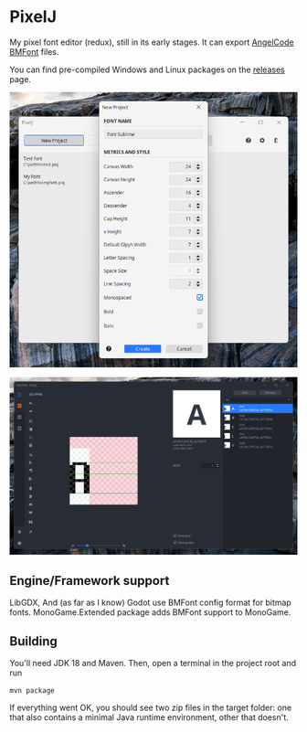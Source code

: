 # PixelJ

My pixel font editor (redux), still in its early stages. It can export
[AngelCode BMFont](http://www.angelcode.com/products/bmfont/) files.

You can find pre-compiled Windows and Linux packages on the [releases](https://github.com/mimoguz/pixelj/releases) page.

![New project dialog](.github/new_project_2022_07_16.png)

![Project view](.github/glyphs_screen_2022_07_16.png)

## Engine/Framework support

LibGDX, And (as far as I know) Godot use BMFont config format for bitmap fonts. MonoGame.Extended package adds
BMFont support to MonoGame.

## Building

You'll need JDK 18 and Maven. Then, open a terminal in the project root and run

    mvn package

If everything went OK, you should see two zip files in the target folder: one that also contains a
minimal Java runtime environment, other that doesn't.
